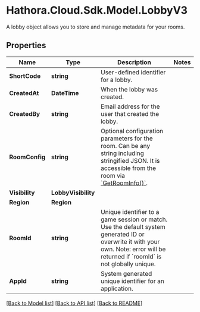 # Hathora.Cloud.Sdk.Model.LobbyV3
A lobby object allows you to store and manage metadata for your rooms.

## Properties

Name | Type | Description | Notes
------------ | ------------- | ------------- | -------------
**ShortCode** | **string** | User-defined identifier for a lobby. | 
**CreatedAt** | **DateTime** | When the lobby was created. | 
**CreatedBy** | **string** | Email address for the user that created the lobby. | 
**RoomConfig** | **string** | Optional configuration parameters for the room. Can be any string including stringified JSON. It is accessible from the room via [&#x60;GetRoomInfo()&#x60;](https://hathora.dev/api#tag/RoomV2/operation/GetRoomInfo). | 
**Visibility** | **LobbyVisibility** |  | 
**Region** | **Region** |  | 
**RoomId** | **string** | Unique identifier to a game session or match. Use the default system generated ID or overwrite it with your own. Note: error will be returned if &#x60;roomId&#x60; is not globally unique. | 
**AppId** | **string** | System generated unique identifier for an application. | 

[[Back to Model list]](../README.md#documentation-for-models) [[Back to API list]](../README.md#documentation-for-api-endpoints) [[Back to README]](../README.md)

